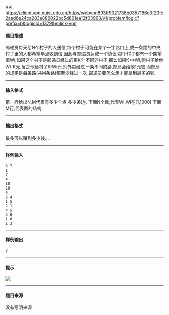 API: https://client.vpn.nuist.edu.cn/https/webvpn893ff9021738b0357186c0f23fc2aed6e24ca283e886022bc5d861ea12f03963/v1/problem/logic?prefix=b&logicId=1379&enlink-vpn

#### 题目描述

邮递员每天给N个村子的人送信,每个村子可能在某个十字路口上,或一条路的中央. 村子里的人都希望早点收到信,因此与邮递员达成一个协议:每个村子都有一个期望值Wi,如果这个村子是邮递员经过的第K个不同的村子,那么如果K<=Wi,则村子给他Wi-K元,反之他给村子K-Wi元.别外每经过一条不同的路,邮局会给他1元钱,而邮局的规定是每条路(共M条路)都至少经过一次,邮递员要怎么走才能拿到最多的钱.

---

#### 输入格式

第一行给出N,M代表有多少个点,多少条边. 下面N个数,代表Wi,Wi在\[1,1000\] 下面M行,代表图的结构.

---

#### 输出格式

最多可以赚到多少钱....

---

#### 样例输入
```
6 7
1
7
4
10
20
5
2 4
1 5
2 1
4 5
3 6
1 6
1 3
```

---

#### 样例输出
```
7
```

---

#### 提示

![](../file/1379_0.jpg)

---

#### 题目来源

没有写明来源